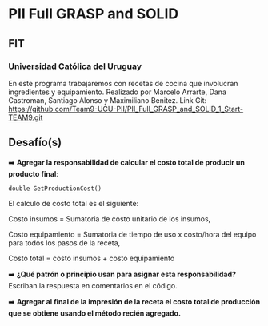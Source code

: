 # PII Full GRASP and SOLID
## FIT
### Universidad Católica del Uruguay

En este programa trabajaremos con recetas de cocina que involucran ingredientes y equipamiento.
Realizado por Marcelo Arrarte, Dana Castroman, Santiago Alonso y Maximiliano Benitez.
Link Git: https://github.com/Team9-UCU-PII/PII_Full_GRASP_and_SOLID_1_Start-TEAM9.git

## Desafío(s)

➡️ **Agregar la responsabilidad de calcular el costo total de producir un producto final**:

`double GetProductionCost()`

El calculo de costo total es el siguiente:

Costo insumos = Sumatoria de costo unitario de los insumos,

Costo equipamiento = Sumatoria de tiempo de uso x costo/hora del equipo para todos los pasos de la receta,

Costo total = costo insumos + costo equipamiento

➡️ **¿Qué patrón o principio usan para asignar esta responsabilidad?**
Escriban la respuesta en comentarios en el código.


➡️ **Agregar al final de la impresión de la receta el costo total de producción que se obtiene usando el método recién agregado.**
